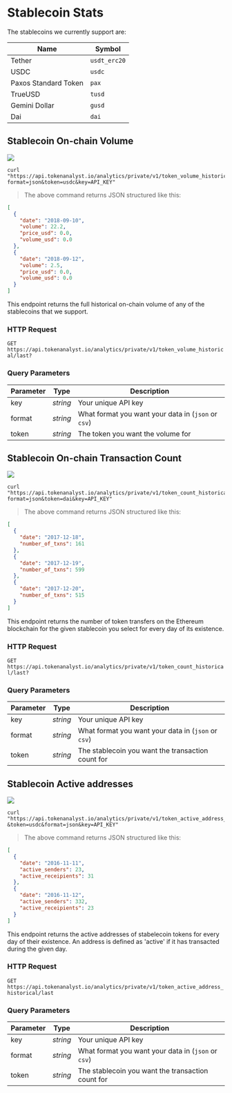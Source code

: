# Stablecoin Stats

The stablecoins we currently support are:

| Name                 | Symbol |
| -------------------- | ------ |
| Tether               | `usdt_erc20` |
| USDC                 | `usdc` |
| Paxos Standard Token | `pax`  |
| TrueUSD              | `tusd` |
| Gemini Dollar        | `gusd` |
| Dai                  | `dai`  |

## Stablecoin On-chain Volume

<img src="https://img.shields.io/badge/Tier-Hobbyist-blue.svg"/>

```shell
curl "https://api.tokenanalyst.io/analytics/private/v1/token_volume_historical/last?format=json&token=usdc&key=API_KEY"
```

> The above command returns JSON structured like this:

```json
[
  {
    "date": "2018-09-10",
    "volume": 22.2,
    "price_usd": 0.0,
    "volume_usd": 0.0
  },
  {
    "date": "2018-09-12",
    "volume": 2.5,
    "price_usd": 0.0,
    "volume_usd": 0.0
  }
]
```

This endpoint returns the full historical on-chain volume of any of the stablecoins that we support.

### HTTP Request

`GET https://api.tokenanalyst.io/analytics/private/v1/token_volume_historical/last?`

### Query Parameters

| Parameter | Type     | Description                                         |
| --------- | -------- | --------------------------------------------------- |
| key       | _string_ | Your unique API key                                 |
| format    | _string_ | What format you want your data in (`json` or `csv`) |
| token     | _string_ | The token you want the volume for                   |

## Stablecoin On-chain Transaction Count

<img src="https://img.shields.io/badge/Tier-Hobbyist-blue.svg"/>

```shell
curl "https://api.tokenanalyst.io/analytics/private/v1/token_count_historical/last?format=json&token=dai&key=API_KEY"
```

> The above command returns JSON structured like this:

```json
[
  {
    "date": "2017-12-18",
    "number_of_txns": 161
  },
  {
    "date": "2017-12-19",
    "number_of_txns": 599
  },
  {
    "date": "2017-12-20",
    "number_of_txns": 515
  }
]
```

This endpoint returns the number of token transfers on the Ethereum blockchain for the given stablecoin you select for every day of its existence.

### HTTP Request

`GET https://api.tokenanalyst.io/analytics/private/v1/token_count_historical/last?`

### Query Parameters

| Parameter | Type     | Description                                         |
| --------- | -------- | --------------------------------------------------- |
| key       | _string_ | Your unique API key                                 |
| format    | _string_ | What format you want your data in (`json` or `csv`) |
| token     | _string_ | The stablecoin you want the transaction count for   |

## Stablecoin Active addresses

<img src="https://img.shields.io/badge/Tier-Hobbyist-blue.svg"/>

```shell
curl "https://api.tokenanalyst.io/analytics/private/v1/token_active_address_historical/last?&token=usdc&format=json&key=API_KEY"
```

> The above command returns JSON structured like this:

```json
[
  {
    "date": "2016-11-11",
    "active_senders": 23,
    "active_receipients": 31
  },
  {
    "date": "2016-11-12",
    "active_senders": 332,
    "active_receipients": 23
  }
]
```

This endpoint returns the active addresses of stabelecoin tokens for every day of their existence. An address is defined as 'active' if it has transacted during the given day.

### HTTP Request

`GET https://api.tokenanalyst.io/analytics/private/v1/token_active_address_historical/last`

### Query Parameters

| Parameter | Type     | Description                                         |
| --------- | -------- | --------------------------------------------------- |
| key       | _string_ | Your unique API key                                 |
| format    | _string_ | What format you want your data in (`json` or `csv`) |
| token     | _string_ | The stablecoin you want the transaction count for 
